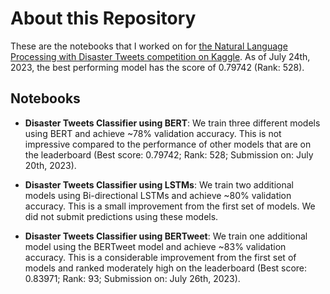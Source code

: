 # About this Repository
These are the notebooks that I worked on for [the Natural Language Processing with Disaster Tweets competition on Kaggle](https://www.kaggle.com/competitions/nlp-getting-started). As of July 24th, 2023, the best performing model has the score of 0.79742 (Rank: 528). 

## Notebooks
- **Disaster Tweets Classifier using BERT**: We train three different models using BERT and achieve ~78% validation accuracy. This is not impressive compared to the performance of other models that are on the leaderboard (Best score: 0.79742; Rank: 528; Submission on: July 20th, 2023).

- **Disaster Tweets Classifier using LSTMs**: We train two additional models using Bi-directional LSTMs and achieve ~80% validation accuracy. This is a small improvement from the first set of models. We did not submit predictions using these models.

- **Disaster Tweets Classifier using BERTweet**: We train one additional model using the BERTweet model and achieve ~83% validation accuracy. This is a considerable improvement from the first set of models and ranked moderately high on the leaderboard (Best score: 0.83971; Rank: 93; Submission on: July 26th, 2023).
